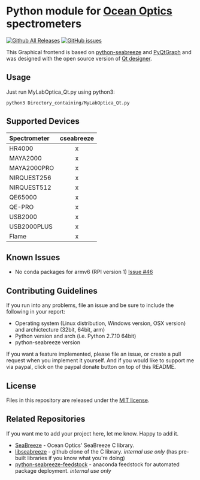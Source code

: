 # Python module for [Ocean Optics](http://www.oceanoptics.com/) spectrometers

[![Github All Releases](https://img.shields.io/github/downloads/ap--/python-seabreeze/total.svg?style=flat-square)](https://github.com/ap--/python-seabreeze/releases)
[![GitHub issues](https://img.shields.io/github/issues/ap--/python-seabreeze.svg?style=flat-square)](https://github.com/ap--/python-seabreeze/issues)

This Graphical frontend is based on [python-seabreeze](https://github.com/ap--/python-seabreeze) and [PyQtGraph](https://github.com/pyqtgraph/pyqtgraph) and was designed with the open source version of [Qt designer](https://info.qt.io/download-qt-for-application-development).

## Usage

Just run MyLabOptica_Qt.py using python3: 
```
python3 Directory_containing/MyLabOptica_Qt.py
```


## Supported Devices

| Spectrometer | cseabreeze | 
|:-------------|:----------:|
| HR4000       |     x      |
| MAYA2000     |     x      | 
| MAYA2000PRO  |     x      | 
| NIRQUEST256  |     x      | 
| NIRQUEST512  |     x      |
| QE65000      |     x      |
| QE-PRO       |     x      | 
| USB2000      |     x      | 
| USB2000PLUS  |     x      | 
| Flame        |     x      |


## Known Issues

- No conda packages for armv6 (RPI version 1) [Issue #46](https://github.com/ap--/python-seabreeze/issues/46)


## Contributing Guidelines

If you run into any problems, file an issue and be sure to include the
following in your report:

- Operating system (Linux distribution, Windows version, OSX version) and
  archictecture (32bit, 64bit, arm)
- Python version and arch (i.e. Python 2.7.10 64bit)
- python-seabreeze version

If you want a feature implemented, please file an issue, or create a pull
request when you implement it yourself. And if you would like to support me via
paypal, click on the paypal donate button on top of this README.

 
## License

Files in this repository are released under the [MIT license](LICENSE.md).


## Related Repositories

If you want me to add your project here, let me know. Happy to add it.

- [SeaBreeze](https://sourceforge.net/projects/seabreeze/) - Ocean Optics' SeaBreeze C library.
- [libseabreeze](https://github.com/ap--/libseabreeze) - github clone of the C library. _internal use only_ (has pre-built libraries if you know what you're doing)
- [python-seabreeze-feedstock](https://github.com/ap--/python-seabreeze) - anaconda feedstock for automated package deployment. _internal use only_





